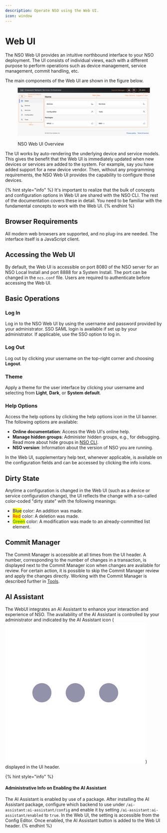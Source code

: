 ```yaml
---
description: Operate NSO using the Web UI.
icon: window
---
```


# Web UI

The NSO Web UI provides an intuitive northbound interface to your NSO deployment. The UI consists of individual views, each with a different purpose to perform operations such as device management, service management, commit handling, etc.

The main components of the Web UI are shown in the figure below.

<figure><img src="../../images/nsowebui.png" alt=""><figcaption><p>NSO Web UI Overview</p></figcaption></figure>

The UI works by auto-rendering the underlying device and service models. This gives the benefit that the Web UI is immediately updated when new devices or services are added to the system. For example, say you have added support for a new device vendor. Then, without any programming requirements, the NSO Web UI provides the capability to configure those devices.

{% hint style="info" %}
It's important to realize that the bulk of concepts and configuration options in Web UI are shared with the NSO CLI. The rest of the documentation covers these in detail. You need to be familiar with the fundamental concepts to work with the Web UI.
{% endhint %}

## Browser Requirements <a href="#d5e5676" id="d5e5676"></a>

All modern web browsers are supported, and no plug-ins are needed. The interface itself is a JavaScript client.

## Accessing the Web UI <a href="#d5e5679" id="d5e5679"></a>

By default, the Web UI is accessible on port 8080 of the NSO server for an NSO Local Install and port 8888 for a System Install. The port can be changed in the `ncs.conf` file. Users are required to authenticate before accessing the Web UI.

## Basic Operations <a href="#d5e5683" id="d5e5683"></a>

### **Log In**

Log in to the NSO Web UI by using the username and password provided by your administrator. SSO SAML login is available if set up by your administrator. If applicable, use the SSO option to log in.

### **Log Out**

Log out by clicking your username on the top-right corner and choosing **Logout**.

### Theme

Apply a theme for the user interface by clicking your username and selecting from **Light**, **Dark**, or **System** **default**.

### **Help Options**

Access the help options by clicking the help options icon in the UI banner. The following options are available:

* **Online documentation**: Access the Web UI's online help.
* **Manage hidden groups**: Administer hidden groups, e.g., for debugging. Read more about hide groups in [NSO CLI](../cli/introduction-to-nso-cli.md).
* **NSO version**: Information about the version of NSO you are running.

In the Web UI, supplementary help text, whenever applicable, is available on the configuration fields and can be accessed by clicking the info icons.

## Dirty State

Anytime a configuration is changed in the Web UI (such as a device or service configuration change), the UI reflects the change with a so-called color-coded "dirty state" with the following meanings:

* <mark style="color:blue;">Blue</mark> color: An addition was made.
* <mark style="color:red;">Red</mark> color: A deletion was made.
* <mark style="color:green;">Green</mark> color: A modification was made to an already-committed list element.

## Commit Manager <a href="#d5e5718" id="d5e5718"></a>

The Commit Manager is accessible at all times from the UI header. A number, corresponding to the number of changes in a transaction, is displayed next to the Commit Manager icon when changes are available for review. For certain action, it is possible to skip the Commit Manager review and apply the changes directly. Working with the Commit Manager is described further in [Tools](tools.md).

## AI Assistant

The WebUI integrates an AI Assistant to enhance your interaction and experience of NSO. The availability of the AI Assistant is controlled by your administrator and indicated by the AI Assistant icon (<img src="../../.gitbook/assets/image (6).png" alt="" data-size="line">) displayed in the UI header.

{% hint style="info" %}
#### Administrative Info on Enabling the AI Assistant

The AI Assistant is enabled by use of a package. After installing the AI Assistant package, configure which backend to use under `/ai-assistant:ai-assistant/config` and enable it by setting `/ai-assistant:ai-assistant/enabled` to `true`. In the Web UI, the setting is accessible from the Config Editor. Once enabled, the AI Assistant button is added to the Web UI header.
{% endhint %}
